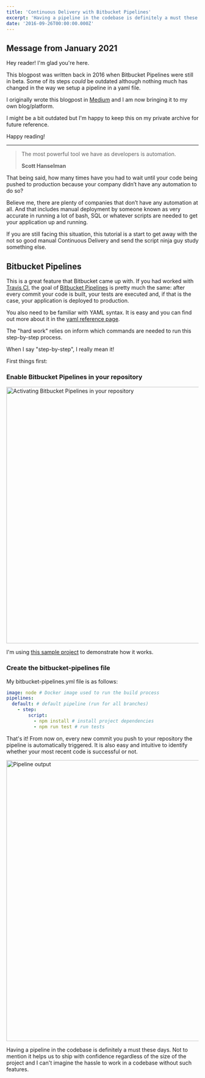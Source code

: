 ```yaml
---
title: 'Continuous Delivery with Bitbucket Pipelines'
excerpt: 'Having a pipeline in the codebase is definitely a must these days and Bitbucket Pipelines certainly help your team achieve that.'
date: '2016-09-26T00:00:00.000Z'
---
```


## Message from January 2021

Hey reader! I'm glad you're here.

This blogpost was written back in 2016 when Bitbucket Pipelines were still in beta.
Some of its steps _could_ be outdated although nothing much has changed in the way we setup a pipeline in a yaml file.

I originally wrote this blogpost in [Medium](https://medium.com/@mersocarlin/continuous-delivery-with-bitbucket-pipelines-f15b829fda1b) and I am now bringing it to my own blog/platform.

I might be a bit outdated but I'm happy to keep this on my private archive for future reference.

Happy reading!

--------------------------


> The most powerful tool we have as developers is automation.
>
> **Scott Hanselman**


That being said, how many times have you had to wait until your code being pushed to production because your company didn’t have any automation to do so?

Believe me, there are plenty of companies that don’t have any automation at all.
And that includes manual deployment by someone known as very accurate in running a lot of bash, SQL or whatever scripts are needed to get your application up and running.

If you are still facing this situation, this tutorial is a start to get away with the not so good manual Continuous Delivery and send the script ninja guy study something else.

## Bitbucket Pipelines

This is a great feature that Bitbucket came up with. If you had worked with [Travis CI](https://travis-ci.org/), the goal of [Bitbucket Pipelines](https://bitbucket.org/product/features/pipelines) is pretty much the same: after every commit your code is built, your tests are executed and, if that is the case, your application is deployed to production.

You also need to be familiar with YAML syntax. It is easy and you can find out more about it in the [yaml reference page](https://yaml.org/start.html).

The "hard work" relies on inform which commands are needed to run this step-by-step process.

When I say "step-by-step", I really mean it!

First things first:

### Enable Bitbucket Pipelines in your repository

<img alt="Activating Bitbucket Pipelines in your repository" height="670" src="/assets/blog/2016-09-26-continuous-delivery-with-bitbucket-pipelines/activating-bitbucket-pipelines.gif" title="Activating Bitbucket Pipelines in your repository" width="1228" />

I'm using [this sample project](https://bitbucket.org/mersocarlin/bitbucket-pipelines/) to demonstrate how it works.

### Create the bitbucket-pipelines file

My bitbucket-pipelines.yml file is as follows:

```yaml
image: node # Docker image used to run the build process
pipelines:
  default: # default pipeline (run for all branches)
    - step:
        script:
          - npm install # install project dependencies
          - npm run test # run tests
```

That's it! From now on, every new commit you push to your repository the pipeline is automatically triggered.
It is also easy and intuitive to identify whether your most recent code is successful or not.

<img alt="Pipeline output" height="734" src="/assets/blog/2016-09-26-continuous-delivery-with-bitbucket-pipelines/bitbucket-pipeline-status.gif" title="Pipeline output" width="1287" />

Having a pipeline in the codebase is definitely a must these days.
Not to mention it helps us to ship with confidence regardless of the size of the project and I can't imagine the hassle to work in a codebase without such features.
